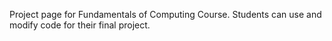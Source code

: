 Project page for Fundamentals of Computing Course. Students can use and modify code for their final project.
